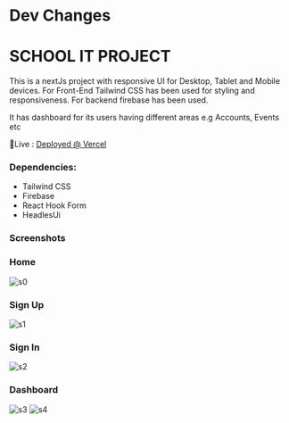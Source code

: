 # Dev Changes

# SCHOOL IT PROJECT

This is a nextJs project with responsive UI for Desktop, Tablet and Mobile devices. For Front-End Tailwind CSS has been used for styling and responsiveness. For backend firebase has been used.

It has dashboard for its users having different areas e.g Accounts, Events etc

🔴Live : [Deployed @ Vercel](https://school-kappa-ruddy.vercel.app/)

### Dependencies:

- Tailwind CSS
- Firebase
- React Hook Form
- HeadlesUi

### Screenshots

### Home

<img src="https://github.com/code-simple/firebase-login/blob/main/screenshots/home.png" alt="s0" >

### Sign Up

<img src="https://github.com/code-simple/firebase-login/blob/main/screenshots/signup.png" alt="s1" >

### Sign In

<img src="https://github.com/code-simple/firebase-login/blob/main/screenshots/signin.png" alt="s2" >

### Dashboard

<img src="https://github.com/code-simple/firebase-login/blob/main/screenshots/dashboard2.png" alt="s3" >

<img src="https://github.com/code-simple/firebase-login/blob/main/screenshots/dashboard.png" alt="s4">
